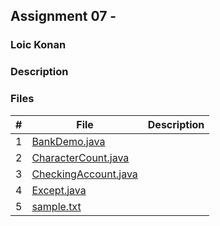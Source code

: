## Assignment 07 - 

### Loic Konan

### Description

### Files

|   #   | File                                         | Description |
| :---: | -------------------------------------------- | ----------- |
|   1   | [BankDemo.java](BankDemo.java)               |             |
|   2   | [CharacterCount.java](CharacterCount.java)   |             |
|   3   | [CheckingAccount.java](CheckingAccount.java) |             |
|   4   | [Except.java](Except.java)                   |             |
|   5   | [sample.txt](sample.txt)                     |             |
